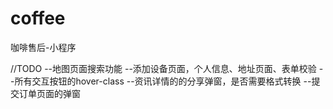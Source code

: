 # coffee
咖啡售后-小程序


//TODO
--地图页面搜索功能
--添加设备页面，个人信息、地址页面、表单校验
--所有交互按钮的hover-class
--资讯详情的的分享弹窗，是否需要格式转换
--提交订单页面的弹窗